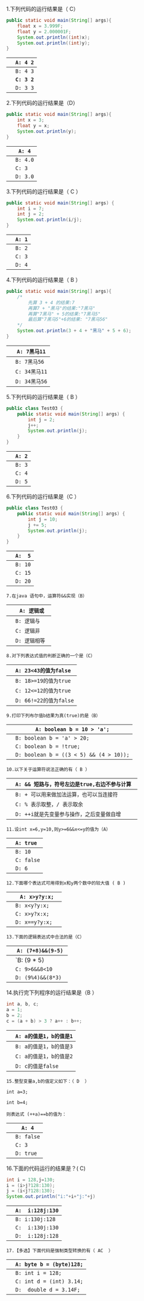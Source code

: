 

1.下列代码的运行结果是（ C）

```java
public static void main(String[] args){
    float x = 3.999F;
    float y = 2.000001F;
    System.out.println((int)x);
    System.out.println((int)y);
}
```

 

|      | `A: 4 2`     |
| ---- | ------------ |
|      | `B: 4 3`     |
|      | **`C: 3 2`** |
|      | `D: 3 3`     |





2.下列代码的运行结果是（D）

```java
public static void main(String[] args){
    int x = 3;
    float y = x;
    System.out.println(y);
}
```

 

|      | `A: 4`   |
| ---- | -------- |
|      | `B: 4.0` |
|      | `C: 3`   |
|      | `D: 3.0` |



3.下列代码的运行结果是（ C  ）

```java
public static void main(String[] args) {
    int i = 7;
    int j = 2;
    System.out.println(i/j);
}
```

 

|      | `A: 1` |
| ---- | ------ |
|      | `B: 2` |
|      | `C: 3` |
|      | `D: 4` |



4.下列代码的运行结果是（ B  ）

```java
public static void main(String[] args){
    /*
    	先算 3 + 4 的结果:7
    	再算7 + "黑马"的结果:"7黑马"
    	再算"7黑马" + 5的结果:"7黑马5"
    	最后算"7黑马5"+6的结果: "7黑马56"
    */
    System.out.println(3 + 4 + "黑马" + 5 + 6);
}
```

 

|      | `A: 7黑马11`  |
| ---- | ------------- |
|      | `B: 7黑马56`  |
|      | `C: 34黑马11` |
|      | `D: 34黑马56` |



5.下列代码的运行结果是（  B ）

```java
public class Test03 {
    public static void main(String[] args) {                        
        int j = 2;
        j++; 
        System.out.println(j); 
    }
}
```

 

|      | `A: 2` |
| ---- | ------ |
|      | `B: 3` |
|      | `C: 4` |
|      | `D: 5` |



6.下列代码的运行结果是（C  ）

```java
public class Test03 {
    public static void main(String[] args) {                        
        int j = 10;
        j += 5;
        System.out.println(j);
    }
}
```

 

|      | `A:  5` |
| ---- | ------- |
|      | `B: 10` |
|      | `C: 15` |
|      | `D: 20` |



```
7.在java 语句中，运算符&&实现（B）
```

|      | `A: 逻辑或`    |
| ---- | -------------- |
|      | `B: 逻辑与 `   |
|      | `C: 逻辑非`    |
|      | `D: 逻辑相等 ` |



```
8.对下列表达式值的判断正确的一个是（C）
```

|      | `A: 23<43的值为false ` |
| ---- | ---------------------- |
|      | `B: 18>=19的值为true ` |
|      | `C: 12<=12的值为true`  |
|      | `D: 66!=22的值为false` |



```
9.打印下列布尔值b结果为真(true)的是（B）
```

|      | `A: boolean b = 10 > 'a';`              |
| ---- | --------------------------------------- |
|      | `B: boolean b = 'a' > 20;`              |
|      | `C: boolean b = !true;`                 |
|      | `D: boolean b = ((3 < 5) && (4 > 10));` |



```
10.以下关于运算符说法正确的有（ B ）
```

|      | `A: && 短路与，符号左边是true,右边不参与计算 ` |
| ---- | ---------------------------------------------- |
|      | `B: + 可以用来做加法运算，也可以当连接符`      |
|      | `C: % 表示取整，/ 表示取余 `                   |
|      | `D: ++i就是先变量参与操作，之后变量做自增`     |



```
11.设int x=6,y=10,则y>=6&&x<=y的值为（A）
```

|      | `A: true ` |
| ---- | ---------- |
|      | `B: 10  `  |
|      | `C: false` |
|      | `D: 6`     |



```
12.下面哪个表达式可用得到x和y两个数中的较大值 ( B )
```

|      | `A: x>y?y:x;`    |
| ---- | ---------------- |
|      | `B: x<y?y:x;   ` |
|      | `C: x>y?x:x;`    |
|      | `D: x==y?y:x;`   |



```
13.下面的逻辑表达式中合法的是（C）
```

|      | `A: (7+8)&&(9-5)`      |
| ---- | ---------------------- |
|      | `B: (9 * 5)||(9 * 7) ` |
|      | `C: 9>6&&8<10  `       |
|      | `D: (9%4)&&(8*3) `     |



14.执行完下列程序的运行结果是（B   ）

```java
int a, b, c;
a = 1;
b = 2;
c = (a + b) > 3 ? a++ : b++;
```

 

|      | `A: a的值是1，b的值是1` |
| ---- | ----------------------- |
|      | `B: a的值是1，b的值是3` |
|      | `C: a的值是1，b的值是2` |
|      | `D: c的值是false`       |



```
15.整型变量a,b的值定义如下：（ D  ）   

int a=3;   

int b=4; 

则表达式 (++a)==b的值为：
```

|      | `A: 4`     |
| ---- | ---------- |
|      | `B: false` |
|      | `C: 3`     |
|      | `D: true`  |



16.下面的代码运行的结果是？(   C)

```java
int i = 128,j=130;
i = (i>j?128:130);
j = (i<j?128:130);
System.out.println("i:"+i+"j:"+j)
```

 

|      | `A:  i:128j:130` |
| ---- | ---------------- |
|      | `B: i:130j:128`  |
|      | `C:  i:130j:130` |
|      | `D:  i:128j:128` |



```
17.【多选】下面代码是强制类型转换的有（ AC  ）
```

|      | `A: byte b = (byte)128;` |
| ---- | ------------------------ |
|      | `B: int i = 128;`        |
|      | `C: int d = (int) 3.14;` |
|      | `D:  double d = 3.14F;`  |

